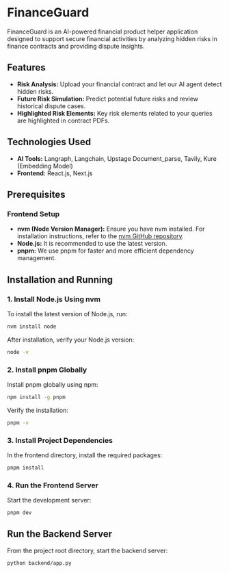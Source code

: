

# FinanceGuard

FinanceGuard is an AI-powered financial product helper application designed to support secure financial activities by analyzing hidden risks in finance contracts and providing dispute insights.

## Features

- **Risk Analysis:** Upload your financial contract and let our AI agent detect hidden risks.
- **Future Risk Simulation:** Predict potential future risks and review historical dispute cases.
- **Highlighted Risk Elements:** Key risk elements related to your queries are highlighted in contract PDFs.

## Technologies Used

- **AI Tools:** Langraph, Langchain, Upstage Document_parse, Tavily, Kure (Embedding Model)
- **Frontend:** React.js, Next.js

## Prerequisites

### Frontend Setup

- **nvm (Node Version Manager):** Ensure you have nvm installed. For installation instructions, refer to the [nvm GitHub repository](https://github.com/nvm-sh/nvm).
- **Node.js:** It is recommended to use the latest version.
- **pnpm:** We use pnpm for faster and more efficient dependency management.

## Installation and Running

### 1. Install Node.js Using nvm

To install the latest version of Node.js, run:
```bash
nvm install node
```
After installation, verify your Node.js version:
```bash
node -v
```

### 2. Install pnpm Globally

Install pnpm globally using npm:
```bash
npm install -g pnpm
```
Verify the installation:
```bash
pnpm -v
```

### 3. Install Project Dependencies

In the frontend directory, install the required packages:
```bash
pnpm install
```

### 4. Run the Frontend Server

Start the development server:
```bash
pnpm dev
```

## Run the Backend Server

From the project root directory, start the backend server:
```bash
python backend/app.py
```
